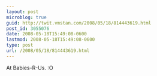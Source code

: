 ```yaml
---
layout: post
microblog: true
guid: http://twit.vmstan.com/2008/05/18/814443619.html
post_id: 3055076
date: 2008-05-18T15:49:08-0600
lastmod: 2008-05-18T15:49:08-0600
type: post
url: /2008/05/18/814443619.html
---
```

At Babies-R-Us. :O
